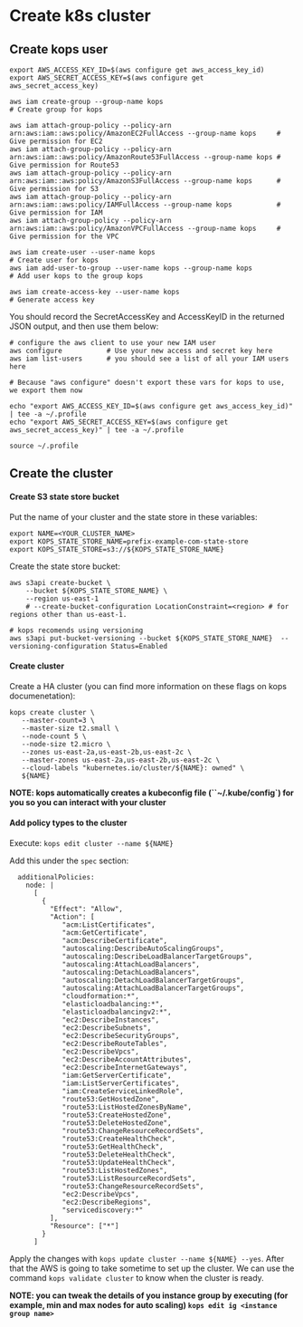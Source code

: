 # Create k8s cluster

## Create kops user

```
export AWS_ACCESS_KEY_ID=$(aws configure get aws_access_key_id)
export AWS_SECRET_ACCESS_KEY=$(aws configure get aws_secret_access_key)

aws iam create-group --group-name kops                                                                     # Create group for kops

aws iam attach-group-policy --policy-arn arn:aws:iam::aws:policy/AmazonEC2FullAccess --group-name kops     # Give permission for EC2
aws iam attach-group-policy --policy-arn arn:aws:iam::aws:policy/AmazonRoute53FullAccess --group-name kops # Give permission for Route53
aws iam attach-group-policy --policy-arn arn:aws:iam::aws:policy/AmazonS3FullAccess --group-name kops      # Give permission for S3
aws iam attach-group-policy --policy-arn arn:aws:iam::aws:policy/IAMFullAccess --group-name kops           # Give permission for IAM
aws iam attach-group-policy --policy-arn arn:aws:iam::aws:policy/AmazonVPCFullAccess --group-name kops     # Give permission for the VPC

aws iam create-user --user-name kops                                                                       # Create user for kops
aws iam add-user-to-group --user-name kops --group-name kops                                               # Add user kops to the group kops

aws iam create-access-key --user-name kops                                                                 # Generate access key
```

You should record the SecretAccessKey and AccessKeyID in the returned JSON output, and then use them below:

```
# configure the aws client to use your new IAM user
aws configure           # Use your new access and secret key here
aws iam list-users      # you should see a list of all your IAM users here

# Because "aws configure" doesn't export these vars for kops to use, we export them now

echo "export AWS_ACCESS_KEY_ID=$(aws configure get aws_access_key_id)" | tee -a ~/.profile
echo "export AWS_SECRET_ACCESS_KEY=$(aws configure get aws_secret_access_key)" | tee -a ~/.profile

source ~/.profile
```

## Create the cluster

#### Create S3 state store bucket

Put the name of your cluster and the state store in these variables:
```
export NAME=<YOUR_CLUSTER_NAME>
export KOPS_STATE_STORE_NAME=prefix-example-com-state-store
export KOPS_STATE_STORE=s3://${KOPS_STATE_STORE_NAME}
```

Create the state store bucket:
```
aws s3api create-bucket \
    --bucket ${KOPS_STATE_STORE_NAME} \
    --region us-east-1
    # --create-bucket-configuration LocationConstraint=<region> # for regions other than us-east-1.

# kops recomends using versioning
aws s3api put-bucket-versioning --bucket ${KOPS_STATE_STORE_NAME}  --versioning-configuration Status=Enabled
```

#### Create cluster

Create a HA cluster (you can find more information on these flags on kops documenetation):
```
kops create cluster \
   --master-count=3 \
   --master-size t2.small \
   --node-count 5 \                                                       
   --node-size t2.micro \
   --zones us-east-2a,us-east-2b,us-east-2c \
   --master-zones us-east-2a,us-east-2b,us-east-2c \
   --cloud-labels "kubernetes.io/cluster/${NAME}: owned" \
   ${NAME}
```

**NOTE: kops automatically creates a kubeconfig file (``~/.kube/config`) for you so you can interact with your cluster**

#### Add policy types to the cluster

Execute: `kops edit cluster --name ${NAME}`

Add this under the `spec` section:
```
  additionalPolicies:
    node: |
      [
        {
          "Effect": "Allow",
          "Action": [
             "acm:ListCertificates",
             "acm:GetCertificate",
             "acm:DescribeCertificate",
             "autoscaling:DescribeAutoScalingGroups",
             "autoscaling:DescribeLoadBalancerTargetGroups",
             "autoscaling:AttachLoadBalancers",
             "autoscaling:DetachLoadBalancers",
             "autoscaling:DetachLoadBalancerTargetGroups",
             "autoscaling:AttachLoadBalancerTargetGroups",
             "cloudformation:*",
             "elasticloadbalancing:*",
             "elasticloadbalancingv2:*",
             "ec2:DescribeInstances",
             "ec2:DescribeSubnets",
             "ec2:DescribeSecurityGroups",
             "ec2:DescribeRouteTables",
             "ec2:DescribeVpcs",
             "ec2:DescribeAccountAttributes",
             "ec2:DescribeInternetGateways",
             "iam:GetServerCertificate",
             "iam:ListServerCertificates",
             "iam:CreateServiceLinkedRole",
             "route53:GetHostedZone",
             "route53:ListHostedZonesByName",
             "route53:CreateHostedZone",
             "route53:DeleteHostedZone",
             "route53:ChangeResourceRecordSets",
             "route53:CreateHealthCheck",
             "route53:GetHealthCheck",
             "route53:DeleteHealthCheck",
             "route53:UpdateHealthCheck",
             "route53:ListHostedZones",
             "route53:ListResourceRecordSets",
             "route53:ChangeResourceRecordSets",
             "ec2:DescribeVpcs",
             "ec2:DescribeRegions",
             "servicediscovery:*"
          ],
          "Resource": ["*"]
        }
      ]
```

Apply the changes with `kops update cluster --name ${NAME} --yes`. After that the AWS is going to take sometime to set up the cluster. We can use the command `kops validate cluster` to know when the cluster is ready.

**NOTE: you can tweak the details of you instance group by executing (for example, min and max nodes for auto scaling) `kops edit ig <instance group name>`**
